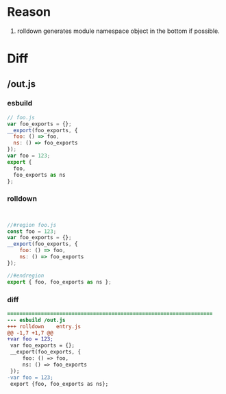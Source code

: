 # Reason
1. rolldown generates module namespace object in the bottom if possible.
# Diff
## /out.js
### esbuild
```js
// foo.js
var foo_exports = {};
__export(foo_exports, {
  foo: () => foo,
  ns: () => foo_exports
});
var foo = 123;
export {
  foo,
  foo_exports as ns
};
```
### rolldown
```js


//#region foo.js
const foo = 123;
var foo_exports = {};
__export(foo_exports, {
	foo: () => foo,
	ns: () => foo_exports
});

//#endregion
export { foo, foo_exports as ns };
```
### diff
```diff
===================================================================
--- esbuild	/out.js
+++ rolldown	entry.js
@@ -1,7 +1,7 @@
+var foo = 123;
 var foo_exports = {};
 __export(foo_exports, {
     foo: () => foo,
     ns: () => foo_exports
 });
-var foo = 123;
 export {foo, foo_exports as ns};

```